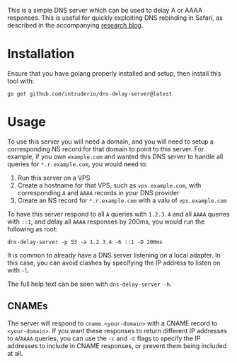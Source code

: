This is a simple DNS server which can be used to delay A or AAAA responses. This is useful for quickly exploiting DNS rebinding in Safari, as described in the accompanying [research blog](https://intruder.io/research/tricks-for-split-second-dns-rebinding).

# Installation
Ensure that you have golang properly installed and setup, then install this tool with:
```
go get github.com/intruderio/dns-delay-server@latest
```

# Usage
To use this server you will need a domain, and you will need to setup a corresponding NS record for that domain to point to this server. For example, if you own `example.com` and wanted this DNS server to handle all queries for `*.r.example.com`, you would need to:

1. Run this server on a VPS
2. Create a hostname for that VPS, such as `vps.example.com`, with corresponding `A` and `AAAA` records in your DNS provider
3. Create an NS record for `*.r.example.com` with a valu of `vps.example.com`

To have this server respond to all `A` queries with `1.2.3.4` and all `AAAA` queries with `::1`, and delay all `AAAA` responses by 200ms, you would run the following as root:
```
dns-delay-server -p 53 -a 1.2.3.4 -6 ::1 -D 200ms
```

It is common to already have a DNS server listening on a local adapter. In this case, you can avoid clashes by specifying the IP address to listen on with `-l`.

The full help text can be seen with `dns-delay-server -h`.

## CNAMEs
The server will respond to `cname.<your-domain>` with a CNAME record to `<your-domain>`. If you want these responses to return different IP addresses to `A`/`AAAA` queries, you can use the `-c` and `-C` flags to specify the IP addresses to include in CNAME responses, or prevent them being included at all.
